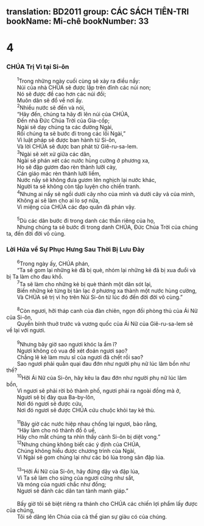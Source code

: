 translation: BD2011
group: CÁC SÁCH TIÊN-TRI
bookName: Mi-chê 
bookNumber: 33
-------

<div class="title"><h1>4</h1><h3>CHÚA Trị Vì tại Si-ôn</h3></div>
<span class="verse mi_4_1">  <sup>1</sup>Trong những ngày cuối cùng sẽ xảy ra điều nầy: <br/>  Núi của nhà CHÚA sẽ được lập trên đỉnh các núi non;<br/>  Nó sẽ được đề cao hơn các núi đồi;<br/>  Muôn dân sẽ đổ về nơi ấy.<br/></span>
<span class="verse mi_4_2">  <sup>2</sup>Nhiều nước sẽ đến và nói,<br/>  “Hãy đến, chúng ta hãy đi lên núi của CHÚA,<br/>  Ðến nhà Ðức Chúa Trời của Gia-cốp;<br/>  Ngài sẽ dạy chúng ta các đường Ngài,<br/>  Rồi chúng ta sẽ bước đi trong các lối Ngài,”<br/>  Vì luật pháp sẽ được ban hành từ Si-ôn,<br/>  Và lời CHÚA sẽ được ban phát từ Giê-ru-sa-lem.<br/></span>
<span class="verse mi_4_3">  <sup>3</sup>Ngài sẽ xét xử giữa các dân,<br/>  Ngài sẽ phán xét các nước hùng cường ở phương xa,<br/>  Họ sẽ đập gươm đao rèn thành lưỡi cày,<br/>  Cán giáo mác rèn thành lưỡi liềm,<br/>  Nước nầy sẽ không đưa gươm lên nghịch lại nước khác,<br/>  Người ta sẽ không còn tập luyện cho chiến tranh.<br/></span>
<span class="verse mi_4_4">  <sup>4</sup>Nhưng ai nấy sẽ ngồi dưới cây nho của mình và dưới cây vả của mình,<br/>  Không ai sẽ làm cho ai lo sợ nữa,<br/>  Vì miệng của CHÚA các đạo quân đã phán vậy.<br/><br/></span>
<span class="verse mi_4_5">  <sup>5</sup>Dù các dân bước đi trong danh các thần riêng của họ,<br/>  Nhưng chúng ta sẽ bước đi trong danh CHÚA, Ðức Chúa Trời của chúng ta, đến đời đời vô cùng.<br/></span>
<div class="title"><h3>Lời Hứa về Sự Phục Hưng Sau Thời Bị Lưu Ðày</h3></div>
<span class="verse mi_4_6">  <sup>6</sup>Trong ngày ấy, CHÚA phán,<br/>  “Ta sẽ gom lại những kẻ đã bị què, nhóm lại những kẻ đã bị xua đuổi và bị Ta làm cho đau khổ.<br/></span>
<span class="verse mi_4_7">  <sup>7</sup>Ta sẽ làm cho những kẻ bị què thành một dân sót lại,<br/>  Biến những kẻ từng bị tản lạc ở phương xa thành một nước hùng cường,<br/>  Và CHÚA sẽ trị vì họ trên Núi Si-ôn từ lúc đó đến đời đời vô cùng.”<br/><br/></span>
<span class="verse mi_4_8">  <sup>8</sup>Còn ngươi, hỡi tháp canh của đàn chiên, ngọn đồi phòng thủ của Ái Nữ của Si-ôn,<br/>  Quyền bính thuở trước và vương quốc của Ái Nữ của Giê-ru-sa-lem sẽ về lại với ngươi.<br/><br/></span>
<span class="verse mi_4_9">  <sup>9</sup>Nhưng bây giờ sao ngươi khóc la ầm ĩ?<br/>  Ngươi không có vua để xét đoán ngươi sao?<br/>  Chẳng lẽ kẻ làm mưu sĩ của ngươi đã chết rồi sao?<br/>  Sao ngươi phải quằn quại đau đớn như người phụ nữ lúc lâm bồn như thế?<br/></span>
<span class="verse mi_4_10">  <sup>10</sup>Hỡi Ái Nữ của Si-ôn, hãy kêu la đau đớn như người phụ nữ lúc lâm bồn,<br/>  Vì ngươi sẽ phải rời bỏ thành phố, ngươi phải ra ngoài đồng mà ở,<br/>  Ngươi sẽ bị đày qua Ba-by-lôn,<br/>  Nơi đó ngươi sẽ được cứu,<br/>  Nơi đó ngươi sẽ được CHÚA cứu chuộc khỏi tay kẻ thù.<br/><br/></span>
<span class="verse mi_4_11">  <sup>11</sup>Bây giờ các nước hiệp nhau chống lại ngươi, bảo rằng,<br/>  “Hãy làm cho nó thành đồ ô uế,<br/>  Hãy cho mắt chúng ta nhìn thấy cảnh Si-ôn bị diệt vong.”<br/></span>
<span class="verse mi_4_12">  <sup>12</sup>Nhưng chúng không biết các ý định của CHÚA,<br/>  Chúng không hiểu được chương trình của Ngài,<br/>  Vì Ngài sẽ gom chúng lại như các bó lúa trong sân đập lúa.<br/><br/></span>
<span class="verse mi_4_13">  <sup>13</sup>“Hỡi Ái Nữ của Si-ôn, hãy đứng dậy và đập lúa,<br/>  Vì Ta sẽ làm cho sừng của ngươi cứng như sắt,<br/>  Và móng của ngươi chắc như đồng;<br/>  Ngươi sẽ đánh các dân tan tành manh giáp.”<br/><br/>  Bấy giờ tôi sẽ biệt riêng ra thánh cho CHÚA các chiến lợi phẩm lấy được của chúng,<br/>  Tôi sẽ dâng lên Chúa của cả thế gian sự giàu có của chúng.<br/></span>
